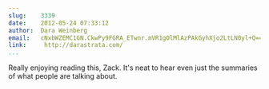 ```yaml
---
slug:    3339
date:    2012-05-24 07:33:12
author:  Dara Weinberg
email:   cNxbWZEMC1GN.CkwPy9FGRA_ETwnr.mVR1gOlMlAzPAkGyhXjo2LtLN0yl+Q==
link:     http://darastrata.com/
...
```


Really enjoying reading this, Zack. It's neat to hear even just the
summaries of what people are talking about.
